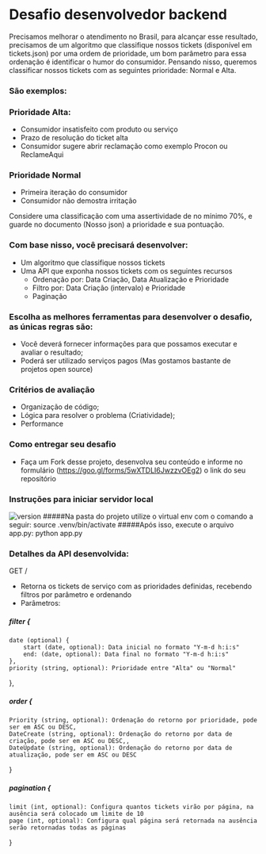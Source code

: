 # Desafio desenvolvedor backend

Precisamos melhorar o atendimento no Brasil, para alcançar esse resultado, precisamos de um algoritmo que classifique
nossos tickets (disponível em tickets.json) por uma ordem de prioridade, um bom parâmetro para essa ordenação é identificar o humor do consumidor.
Pensando nisso, queremos classificar nossos tickets com as seguintes prioridade: Normal e Alta.

### São exemplos:

### Prioridade Alta:
- Consumidor insatisfeito com produto ou serviço
- Prazo de resolução do ticket alta
- Consumidor sugere abrir reclamação como exemplo Procon ou ReclameAqui
    
### Prioridade Normal
- Primeira iteração do consumidor
- Consumidor não demostra irritação

Considere uma classificação com uma assertividade de no mínimo 70%, e guarde no documento (Nosso json) a prioridade e sua pontuação.

### Com base nisso, você precisará desenvolver:
- Um algoritmo que classifique nossos tickets
- Uma API que exponha nossos tickets com os seguintes recursos
  - Ordenação por: Data Criação, Data Atualização e Prioridade
  - Filtro por: Data Criação (intervalo) e Prioridade
  - Paginação
        
### Escolha as melhores ferramentas para desenvolver o desafio, as únicas regras são:
- Você deverá fornecer informações para que possamos executar e avaliar o resultado;
- Poderá ser utilizado serviços pagos (Mas gostamos bastante de projetos open source)
    
### Critérios de avaliação
- Organização de código;
- Lógica para resolver o problema (Criatividade);
- Performance
    
### Como entregar seu desafio
- Faça um Fork desse projeto, desenvolva seu conteúdo e informe no formulário (https://goo.gl/forms/5wXTDLI6JwzzvOEg2) o link do seu repositório

### Instruções para iniciar servidor local
![version](https://img.shields.io/badge/python-2.7.12-blue.svg?maxAge=2592000)
#####Na pasta do projeto utilize o virtual env com o comando a seguir:
source .venv/bin/activate
#####Após isso, execute o arquivo app.py:
python app.py


### Detalhes da API desenvolvida:
GET / 
- Retorna os tickets de serviço com as prioridades definidas, recebendo filtros por parâmetro e ordenando
- Parâmetros:

##### filter {
    date (optional) {
        start (date, optional): Data inicial no formato "Y-m-d h:i:s"
        end: (date, optional): Data final no formato "Y-m-d h:i:s"
    },
    priority (string, optional): Prioridade entre "Alta" ou "Normal"
},
##### order {
    Priority (string, optional): Ordenação do retorno por prioridade, pode ser em ASC ou DESC,
    DateCreate (string, optional): Ordenação do retorno por data de criação, pode ser em ASC ou DESC,,
    DateUpdate (string, optional): Ordenação do retorno por data de atualização, pode ser em ASC ou DESC
}
##### pagination {
    limit (int, optional): Configura quantos tickets virão por página, na ausência será colocado um limite de 10
    page (int, optional): Configura qual página será retornada na ausência serão retornadas todas as páginas 
}
